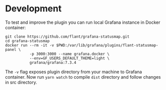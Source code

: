# Development

To test and improve the plugin you can run local Grafana instance in Docker container:

```
git clone https://github.com/flant/grafana-statusmap.git
cd grafana-statusmap
docker run --rm -it -v $PWD:/var/lib/grafana/plugins/flant-statusmap-panel \
           -p 3000:3000 --name grafana.docker \
           --env=GF_USERS_DEFAULT_THEME=light \
           grafana/grafana:7.3.4
```

The `-v` flag exposes plugin directory from your machine to Grafana container. Now run `yarn watch` to compile `dist` directory and follow changes in src directory.


